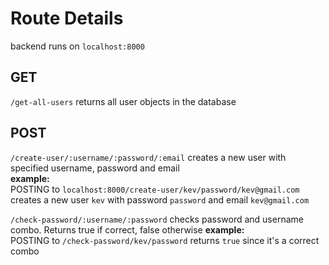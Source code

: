 
# Route Details
backend runs on `localhost:8000`

## GET
`/get-all-users` returns all user objects in the database


## POST 
`/create-user/:username/:password/:email` creates a new user with specified username, password and email\
**example:** \
POSTING to `localhost:8000/create-user/kev/password/kev@gmail.com` \
creates a new user `kev` with password `password` and email `kev@gmail.com`

`/check-password/:username/:password` checks password and username combo. Returns true if correct, false otherwise
**example:** \
POSTING to `/check-password/kev/password` returns `true` since it's a correct combo
